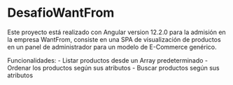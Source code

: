 # DesafioWantFrom

Este proyecto está realizado con Angular version 12.2.0 para la admisión en la empresa WantFrom, consiste en una SPA de visualización de productos en un panel de administrador para un modelo de E-Commerce genérico.

Funcionalidades: 
    - Listar productos desde un Array predeterminado
    - Ordenar los productos según sus atributos
    - Buscar productos según sus atributos

